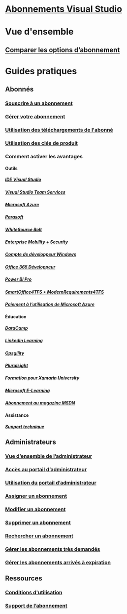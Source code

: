 # [Abonnements Visual Studio](index.md)
# Vue d'ensemble
## [Comparer les options d’abonnement](compare-subscriptions.md)

# Guides pratiques
##  Abonnés
### [Souscrire à un abonnement](buy-vs-subscriptions.md)
### [Gérer votre abonnement](manage-vs-subscriptions.md)
### [Utilisation des téléchargements de l'abonné](subscriber-downloads.md)
### [Utilisation des clés de produit](product-keys.md)
### Comment activer les avantages
#### Outils
##### [IDE Visual Studio](vs-ide-benefit.md) 
##### [Visual Studio Team Services](vs-vsts.md)
##### [Microsoft Azure](vs-azure.md) 
##### [Parasoft](vs-parasoft.md)
##### [WhiteSource Bolt](vs-whitesource.md)
##### [Enterprise Mobility + Security ](vs-ems.md)
##### [Compte de développeur Windows](vs-windows-dev.md)
##### [Office 365 Développeur](vs-office-dev.md)
##### [Power BI Pro](vs-pbi.md)
##### [SmartOffice4TFS + ModernRequirements4TFS](vs-modernreq.md)
##### [Paiement à l’utilisation de Microsoft Azure](vs-azure-payg.md) 
#### Éducation
##### [DataCamp](vs-datacamp.md)
##### [LinkedIn Learning](vs-linkedin-learning.md)
##### [Opsgility](vs-opsgility.md)
##### [Pluralsight](vs-pluralsight.md)
##### [Formation pour Xamarin University](vs-xamarin.md)
##### [Microsoft E-Learning](vs-elearn.md)
##### [Abonnement au magazine MSDN](vs-msdn.md)
#### Assistance
##### [Support technique](vs-tech-support.md)

## Administrateurs
### [Vue d’ensemble de l’administrateur](admin-responsibilities.md)
### [Accès au portail d’administrateur](access-admin-portal.md)
### [Utilisation du portail d’administrateur](using-admin-portal.md)
### [Assigner un abonnement](assign-license.md)
### [Modifier un abonnement](edit-license.md)
### [Supprimer un abonnement](delete-license.md)
### [Rechercher un abonnement](search-license.md)
### [Gérer les abonnements très demandés](handle-overclaimed-license.md)
### [Gérer les abonnements arrivés à expiration](handle-expired-license.md)

## Ressources
### [Conditions d'utilisation](vs-license-terms.md)
### [Support de l’abonnement](https://www.visualstudio.com/subscriptions/support/)
